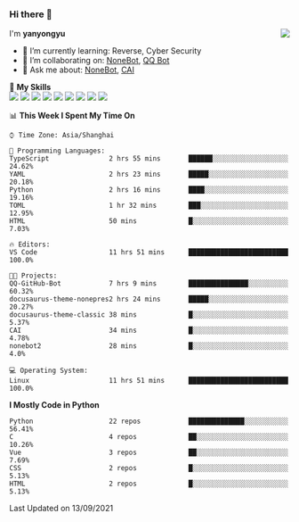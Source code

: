### Hi there 👋

<a href="#">
  <img align="right" src="https://github-readme-stats.vercel.app/api?username=yanyongyu&count_private=true&show_icons=true&bg_color=15,f2f7fd,E0EAFC" />
</a>

I'm **yanyongyu**

- 🌱 I’m currently learning: Reverse, Cyber Security
- 👯 I’m collaborating on: [NoneBot](https://github.com/nonebot), [QQ Bot](https://github.com/Mrs4s/go-cqhttp)
- 💬 Ask me about: [NoneBot](https://github.com/nonebot), [CAI](https://github.com/cscs181/CAI)

🌟 **My Skills**  
![](https://img.shields.io/badge/-Python-3e74a2?style=flat-square&logo=Python&logoColor=fff)
![](https://img.shields.io/badge/-Node.js-339933?style=flat-square&logo=Node.js&logoColor=fff)
![](https://img.shields.io/badge/-Vue-4fc08d?style=flat-square&logo=Vue.js&logoColor=fff)
![](https://img.shields.io/badge/-React-2d98ce?style=flat-square&logo=React&logoColor=fff)
![](https://img.shields.io/badge/-Docker-2496ED?style=flat-square&logo=Docker&logoColor=fff)
![](https://img.shields.io/badge/-Linux-000000?style=flat-square&logo=Linux&logoColor=fff)
![](https://img.shields.io/badge/-MySQL-4479A1?style=flat-square&logo=MySQL&logoColor=fff)
![](https://img.shields.io/badge/-Redis-DC382D?style=flat-square&logo=Redis&logoColor=fff)
![](https://img.shields.io/badge/-MongoDB-47A248?style=flat-square&logo=MongoDB&logoColor=fff)

<!--START_SECTION:waka-->
📊 **This Week I Spent My Time On** 

```text
⌚︎ Time Zone: Asia/Shanghai

💬 Programming Languages: 
TypeScript               2 hrs 55 mins       ██████░░░░░░░░░░░░░░░░░░░   24.62% 
YAML                     2 hrs 23 mins       █████░░░░░░░░░░░░░░░░░░░░   20.18% 
Python                   2 hrs 16 mins       ████░░░░░░░░░░░░░░░░░░░░░   19.16% 
TOML                     1 hr 32 mins        ███░░░░░░░░░░░░░░░░░░░░░░   12.95% 
HTML                     50 mins             █░░░░░░░░░░░░░░░░░░░░░░░░   7.03%

🔥 Editors: 
VS Code                  11 hrs 51 mins      █████████████████████████   100.0%

🐱‍💻 Projects: 
QQ-GitHub-Bot            7 hrs 9 mins        ███████████████░░░░░░░░░░   60.32% 
docusaurus-theme-nonepres2 hrs 24 mins       █████░░░░░░░░░░░░░░░░░░░░   20.27% 
docusaurus-theme-classic 38 mins             █░░░░░░░░░░░░░░░░░░░░░░░░   5.37% 
CAI                      34 mins             █░░░░░░░░░░░░░░░░░░░░░░░░   4.78% 
nonebot2                 28 mins             █░░░░░░░░░░░░░░░░░░░░░░░░   4.0%

💻 Operating System: 
Linux                    11 hrs 51 mins      █████████████████████████   100.0%

```

**I Mostly Code in Python** 

```text
Python                   22 repos            ██████████████░░░░░░░░░░░   56.41% 
C                        4 repos             ██░░░░░░░░░░░░░░░░░░░░░░░   10.26% 
Vue                      3 repos             ██░░░░░░░░░░░░░░░░░░░░░░░   7.69% 
CSS                      2 repos             █░░░░░░░░░░░░░░░░░░░░░░░░   5.13% 
HTML                     2 repos             █░░░░░░░░░░░░░░░░░░░░░░░░   5.13%

```



 Last Updated on 13/09/2021
<!--END_SECTION:waka-->
